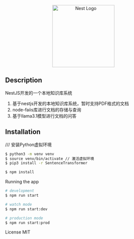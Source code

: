<p align="center">
 <img src="https://encrypted-tbn0.gstatic.com/images?q=tbn:ANd9GcTmoqHLJLmnDJL2gqYAhSOC-hHautIWZSBdcA&s" width="200" alt="Nest Logo" />
</p>

## Description

NestJS开发的一个本地知识库系统
1. 基于nestjs开发的本地知识库系统，暂时支持PDF格式的文档
2. node-faiis库进行文档的存储与查询
3. 基于llama3.1模型进行文档的问答

## Installation
/// 安装Python虚拟环境
```bash
$ python3 -m venv venv
$ source venv/bin/activate // 激活虚拟环境
$ pip3 install -r SentenceTransformer
```

```bash
$ npm install
```

 Running the app

```bash
# development
$ npm run start

# watch mode
$ npm run start:dev

# production mode
$ npm run start:prod
```

License MIT

